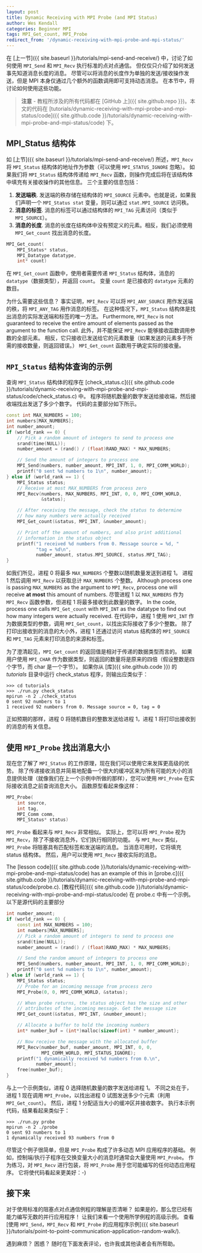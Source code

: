 ```yaml
---
layout: post
title: Dynamic Receiving with MPI Probe (and MPI Status)
author: Wes Kendall
categories: Beginner MPI
tags: MPI_Get_count, MPI_Probe
redirect_from: '/dynamic-receiving-with-mpi-probe-and-mpi-status/'
---
```


在 [上一节]({{ site.baseurl }}/tutorials/mpi-send-and-receive/) 中，讨论了如何使用 `MPI_Send` 和 `MPI_Recv` 执行标准的点对点通信。
但仅仅只介绍了如何发送事先知道消息长度的消息。
尽管可以将消息的长度作为单独的发送/接收操作发送，但是 MPI 本身仅通过几个额外的函数调用即可支持动态消息。
在本节中，将讨论如何使用这些功能。

> **注意** - 教程所涉及的所有代码都在 [GitHub 上]({{ site.github.repo }})。本文的代码在 [tutorials/dynamic-receiving-with-mpi-probe-and-mpi-status/code]({{ site.github.code }}/tutorials/dynamic-receiving-with-mpi-probe-and-mpi-status/code) 下。

## MPI_Status 结构体

如 [上节]({{ site.baseurl }}/tutorials/mpi-send-and-receive/) 所述，`MPI_Recv` 将 `MPI_Status` 结构体的地址作为参数（可以使用 `MPI_STATUS_IGNORE` 忽略）。
如果我们将 `MPI_Status` 结构体传递给 `MPI_Recv` 函数，则操作完成后将在该结构体中填充有关接收操作的其他信息。
三个主要的信息包括：

1. **发送端秩**. 发送端的秩存储在结构体的 `MPI_SOURCE` 元素中。也就是说，如果我们声明一个 `MPI_Status stat` 变量，则可以通过 `stat.MPI_SOURCE` 访问秩。
2. **消息的标签**. 消息的标签可以通过结构体的 `MPI_TAG` 元素访问（类似于 `MPI_SOURCE`）。
3. **消息的长度**. 消息的长度在结构体中没有预定义的元素。相反，我们必须使用 `MPI_Get_count` 找出消息的长度。

```cpp
MPI_Get_count(
    MPI_Status* status,
    MPI_Datatype datatype,
    int* count)
```

在 `MPI_Get_count` 函数中，使用者需要传递 `MPI_Status` 结构体，消息的 `datatype`（数据类型），并返回 `count`。
变量 `count` 是已接收的 `datatype` 元素的数目。

为什么需要这些信息？
事实证明，`MPI_Recv` 可以将 `MPI_ANY_SOURCE` 用作发送端的秩，将 `MPI_ANY_TAG` 用作消息的标签。
在这种情况下，`MPI_Status` 结构体是找出消息的实际发送端和标签的唯一方法。
Furthermore, `MPI_Recv` is not guaranteed to receive the entire amount of elements passed as the argument to the function call.
此外，并不能保证 `MPI_Recv` 能够接收函数调用参数的全部元素。
相反，它只接收已发送给它的元素数量（如果发送的元素多于所需的接收数量，则返回错误。）
`MPI_Get_count` 函数用于确定实际的接收量。

## `MPI_Status` 结构体查询的示例

查询 `MPI_Status` 结构体的程序在 [check_status.c]({{ site.github.code }}/tutorials/dynamic-receiving-with-mpi-probe-and-mpi-status/code/check_status.c) 中。
程序将随机数量的数字发送给接收端，然后接收端找出发送了多少个数字。
代码的主要部分如下所示。

```cpp
const int MAX_NUMBERS = 100;
int numbers[MAX_NUMBERS];
int number_amount;
if (world_rank == 0) {
    // Pick a random amount of integers to send to process one
    srand(time(NULL));
    number_amount = (rand() / (float)RAND_MAX) * MAX_NUMBERS;

    // Send the amount of integers to process one
    MPI_Send(numbers, number_amount, MPI_INT, 1, 0, MPI_COMM_WORLD);
    printf("0 sent %d numbers to 1\n", number_amount);
} else if (world_rank == 1) {
    MPI_Status status;
    // Receive at most MAX_NUMBERS from process zero
    MPI_Recv(numbers, MAX_NUMBERS, MPI_INT, 0, 0, MPI_COMM_WORLD,
             &status);

    // After receiving the message, check the status to determine
    // how many numbers were actually received
    MPI_Get_count(&status, MPI_INT, &number_amount);

    // Print off the amount of numbers, and also print additional
    // information in the status object
    printf("1 received %d numbers from 0. Message source = %d, "
           "tag = %d\n",
           number_amount, status.MPI_SOURCE, status.MPI_TAG);
}
```

如我们所见，进程 0 将最多 `MAX_NUMBERS` 个整数以随机数量发送到进程 1。
进程 1 然后调用 `MPI_Recv` 以获取总计 `MAX_NUMBERS` 个整数。
Although process one is passing `MAX_NUMBERS` as the argument to `MPI_Recv`, process one will receive **at most** this amount of numbers.
尽管进程 1 以 `MAX_NUMBERS` 作为 `MPI_Recv` 函数参数，但进程 1 将最多接收到此数量的数字。
In the code, process one calls `MPI_Get_count` with `MPI_INT` as the datatype to find out how many integers were actually received.
在代码中，进程 1 使用 `MPI_INT` 作为数据类型的参数，调用 `MPI_Get_count`，以找出实际接收了多少个整数。
除了打印出接收到的消息的大小外，进程 1 还通过访问 status 结构体的 `MPI_SOURCE` 和 `MPI_TAG` 元素来打印消息的来源和标签。

为了澄清起见，`MPI_Get_count` 的返回值是相对于传递的数据类型而言的。
如果用户使用 `MPI_CHAR` 作为数据类型，则返回的数量将是原来的四倍（假设整数是四个字节，而 char 是一个字节）。
如果你从 [库]({{ site.github.code }}) 的 *tutorials* 目录中运行 check_status 程序，则输出应类似于：

```
>>> cd tutorials
>>> ./run.py check_status
mpirun -n 2 ./check_status
0 sent 92 numbers to 1
1 received 92 numbers from 0. Message source = 0, tag = 0
```

正如预期的那样，进程 0 将随机数目的整数发送给进程 1，进程 1 将打印出接收到的消息的有关信息。

## 使用 `MPI_Probe` 找出消息大小

现在您了解了 `MPI_Status` 的工作原理，现在我们可以使用它来发挥更高级的优势。
除了传递接收消息并简易地配备一个很大的缓冲区来为所有可能的大小的消息提供处理（就像我们在上一个示例中所做的那样），您可以使用 `MPI_Probe` 在实际接收消息之前查询消息大小。
函数原型看起来像这样：

```cpp
MPI_Probe(
    int source,
    int tag,
    MPI_Comm comm,
    MPI_Status* status)
```

`MPI_Probe` 看起来与 `MPI_Recv` 非常相似。
实际上，您可以将 `MPI_Probe` 视为 `MPI_Recv`，除了不接收消息外，它们执行相同的功能。
与 `MPI_Recv` 类似，`MPI_Probe` 将阻塞具有匹配标签和发送端的消息。
当消息可用时，它将填充 status 结构体。
然后，用户可以使用 `MPI_Recv` 接收实际的消息。

The [lesson code]({{ site.github.code }}/tutorials/dynamic-receiving-with-mpi-probe-and-mpi-status/code) has an example of this in [probe.c]({{ site.github.code }}/tutorials/dynamic-receiving-with-mpi-probe-and-mpi-status/code/probe.c).
[教程代码]({{ site.github.code }}/tutorials/dynamic-receiving-with-mpi-probe-and-mpi-status/code) 在 probe.c 中有一个示例。
以下是源代码的主要部分

```cpp
int number_amount;
if (world_rank == 0) {
    const int MAX_NUMBERS = 100;
    int numbers[MAX_NUMBERS];
    // Pick a random amount of integers to send to process one
    srand(time(NULL));
    number_amount = (rand() / (float)RAND_MAX) * MAX_NUMBERS;

    // Send the random amount of integers to process one
    MPI_Send(numbers, number_amount, MPI_INT, 1, 0, MPI_COMM_WORLD);
    printf("0 sent %d numbers to 1\n", number_amount);
} else if (world_rank == 1) {
    MPI_Status status;
    // Probe for an incoming message from process zero
    MPI_Probe(0, 0, MPI_COMM_WORLD, &status);

    // When probe returns, the status object has the size and other
    // attributes of the incoming message. Get the message size
    MPI_Get_count(&status, MPI_INT, &number_amount);

    // Allocate a buffer to hold the incoming numbers
    int* number_buf = (int*)malloc(sizeof(int) * number_amount);

    // Now receive the message with the allocated buffer
    MPI_Recv(number_buf, number_amount, MPI_INT, 0, 0,
             MPI_COMM_WORLD, MPI_STATUS_IGNORE);
    printf("1 dynamically received %d numbers from 0.\n",
           number_amount);
    free(number_buf);
}
```

与上一个示例类似，进程 0 选择随机数量的数字发送给进程 1。
不同之处在于，进程 1 现在调用 `MPI_Probe`，以找出进程 0 试图发送多少个元素（利用 `MPI_Get_count`）。
然后，进程 1 分配适当大小的缓冲区并接收数字。
执行本示例代码，结果看起来类似于：

```
>>> ./run.py probe
mpirun -n 2 ./probe
0 sent 93 numbers to 1
1 dynamically received 93 numbers from 0
```

尽管这个例子很简单，但是 `MPI_Probe` 构成了许多动态 MPI 应用程序的基础。
例如，控制端/执行子程序在交换变量大小的消息时通常会大量使用 `MPI_Probe`。
作为练习，对 `MPI_Recv` 进行包装，将 `MPI_Probe` 用于您可能编写的任何动态应用程序。
它将使代码看起来更美好：-)

## 接下来

对于使用标准的阻塞点对点通信例程的理解是否清晰？
如果是的，那么您已经有能力编写无数的并行应用程序！
让我们来看一个使用所学例程的高级示例。
查看 [使用 `MPI_Send`，`MPI_Recv` 和 `MPI_Probe` 的应用程序示例]({{ site.baseurl }}/tutorials/point-to-point-communication-application-random-walk/).

遇到麻烦？ 困惑？
随时在下面发表评论，也许我或其他读者会有所帮助。
